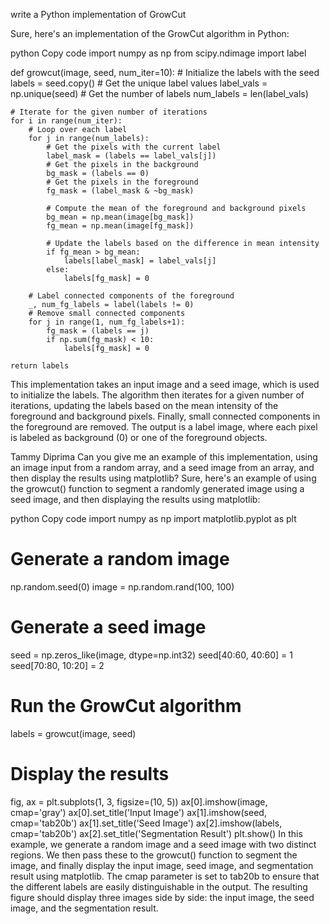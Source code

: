 write a Python implementation of GrowCut

Sure, here's an implementation of the GrowCut algorithm in Python:

python
Copy code
import numpy as np
from scipy.ndimage import label

def growcut(image, seed, num_iter=10):
    # Initialize the labels with the seed
    labels = seed.copy()
    # Get the unique label values
    label_vals = np.unique(seed)
    # Get the number of labels
    num_labels = len(label_vals)

    # Iterate for the given number of iterations
    for i in range(num_iter):
        # Loop over each label
        for j in range(num_labels):
            # Get the pixels with the current label
            label_mask = (labels == label_vals[j])
            # Get the pixels in the background
            bg_mask = (labels == 0)
            # Get the pixels in the foreground
            fg_mask = (label_mask & ~bg_mask)
            
            # Compute the mean of the foreground and background pixels
            bg_mean = np.mean(image[bg_mask])
            fg_mean = np.mean(image[fg_mask])
            
            # Update the labels based on the difference in mean intensity
            if fg_mean > bg_mean:
                labels[label_mask] = label_vals[j]
            else:
                labels[fg_mask] = 0
                
        # Label connected components of the foreground
        _, num_fg_labels = label(labels != 0)
        # Remove small connected components
        for j in range(1, num_fg_labels+1):
            fg_mask = (labels == j)
            if np.sum(fg_mask) < 10:
                labels[fg_mask] = 0

    return labels
This implementation takes an input image and a seed image, which is used to initialize the labels. The algorithm then iterates for a given number of iterations, updating the labels based on the mean intensity of the foreground and background pixels. Finally, small connected components in the foreground are removed. The output is a label image, where each pixel is labeled as background (0) or one of the foreground objects.




Tammy Diprima
Can you give me an example of this implementation, using an image input from a random array, and a seed image from an array, and then display the results using matplotlib?
Sure, here's an example of using the growcut() function to segment a randomly generated image using a seed image, and then displaying the results using matplotlib:

python
Copy code
import numpy as np
import matplotlib.pyplot as plt

# Generate a random image
np.random.seed(0)
image = np.random.rand(100, 100)

# Generate a seed image
seed = np.zeros_like(image, dtype=np.int32)
seed[40:60, 40:60] = 1
seed[70:80, 10:20] = 2

# Run the GrowCut algorithm
labels = growcut(image, seed)

# Display the results
fig, ax = plt.subplots(1, 3, figsize=(10, 5))
ax[0].imshow(image, cmap='gray')
ax[0].set_title('Input Image')
ax[1].imshow(seed, cmap='tab20b')
ax[1].set_title('Seed Image')
ax[2].imshow(labels, cmap='tab20b')
ax[2].set_title('Segmentation Result')
plt.show()
In this example, we generate a random image and a seed image with two distinct regions. We then pass these to the growcut() function to segment the image, and finally display the input image, seed image, and segmentation result using matplotlib. The cmap parameter is set to tab20b to ensure that the different labels are easily distinguishable in the output. The resulting figure should display three images side by side: the input image, the seed image, and the segmentation result.